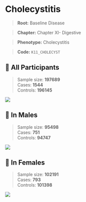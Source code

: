 # Cholecystitis

> **Root:** Baseline Disease  

> **Chapter:** Chapter XI- Digestive  

> **Phenotype:** Cholecystitis  

> **Code:** `K11_CHOLECYST`

## 🧪 All Participants  
> Sample size: **197689**  
> Cases: **1544**  
> Controls: **196145**
<img src="/Disease/Figures/ALL/Incidence/K11_CHOLECYST.png"/>
<CsvTable src="/Disease/Data/ALL/Incidence/COX_K11_CHOLECYST.csv" label="🔍 View full results" />

## 👨 In Males  
> Sample size: **95498**  
> Cases: **751**  
> Controls: **94747**
<img src="/Disease/Figures/Male/Incidence/K11_CHOLECYST.png"/>
<CsvTable src="/Disease/Data/Male/Incidence/COX_K11_CHOLECYST.csv" label="🔍 View full results" />

## 👩 In Females  
> Sample size: **102191**  
> Cases: **793**  
> Controls: **101398**
<img src="/Disease/Figures/Female/Incidence/K11_CHOLECYST.png"/>
<CsvTable src="/Disease/Data/Female/Incidence/COX_K11_CHOLECYST.csv" label="🔍 View full results" />
